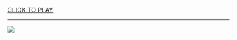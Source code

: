 
<a href="https://premium76.site?title=cool_math_the_worlds_hardest_game&ref=12M">CLICK TO PLAY</a></h3>
<hr>

<a href="https://premium76.site?title=cool_math_the_worlds_hardest_game&ref=12M"><img src="https://clearcache.store/games.png"></a>


